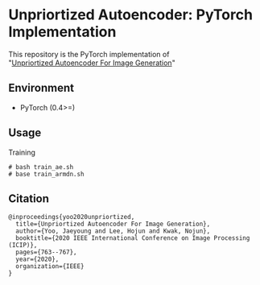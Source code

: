 Unpriortized Autoencoder: PyTorch Implementation
===========================================================

This repository is the PyTorch implementation of  
"[Unpriortized Autoencoder For Image Generation](https://ieeexplore.ieee.org/document/9191173)"

Environment
-----------
- PyTorch (0.4>=)

Usage
-----
Training
```
# bash train_ae.sh
# base train_armdn.sh
```

Citation
--------
```
@inproceedings{yoo2020unpriortized,
  title={Unpriortized Autoencoder For Image Generation},
  author={Yoo, Jaeyoung and Lee, Hojun and Kwak, Nojun},
  booktitle={2020 IEEE International Conference on Image Processing (ICIP)},
  pages={763--767},
  year={2020},
  organization={IEEE}
}
```


